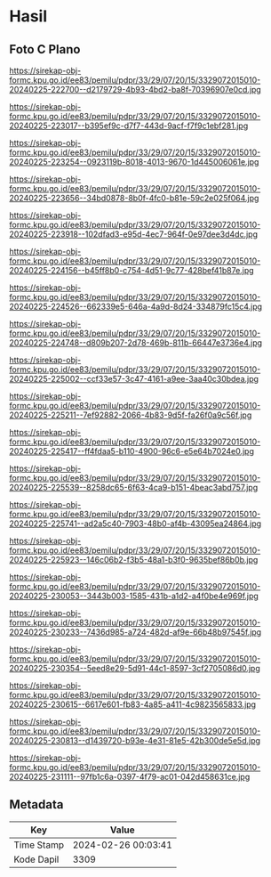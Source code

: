 # Hasil

## Foto C Plano

https://sirekap-obj-formc.kpu.go.id/ee83/pemilu/pdpr/33/29/07/20/15/3329072015010-20240225-222700--d2179729-4b93-4bd2-ba8f-70396907e0cd.jpg

https://sirekap-obj-formc.kpu.go.id/ee83/pemilu/pdpr/33/29/07/20/15/3329072015010-20240225-223017--b395ef9c-d7f7-443d-9acf-f7f9c1ebf281.jpg

https://sirekap-obj-formc.kpu.go.id/ee83/pemilu/pdpr/33/29/07/20/15/3329072015010-20240225-223254--0923119b-8018-4013-9670-1d445006061e.jpg

https://sirekap-obj-formc.kpu.go.id/ee83/pemilu/pdpr/33/29/07/20/15/3329072015010-20240225-223656--34bd0878-8b0f-4fc0-b81e-59c2e025f064.jpg

https://sirekap-obj-formc.kpu.go.id/ee83/pemilu/pdpr/33/29/07/20/15/3329072015010-20240225-223918--102dfad3-e95d-4ec7-964f-0e97dee3d4dc.jpg

https://sirekap-obj-formc.kpu.go.id/ee83/pemilu/pdpr/33/29/07/20/15/3329072015010-20240225-224156--b45ff8b0-c754-4d51-9c77-428bef41b87e.jpg

https://sirekap-obj-formc.kpu.go.id/ee83/pemilu/pdpr/33/29/07/20/15/3329072015010-20240225-224526--662339e5-646a-4a9d-8d24-334879fc15c4.jpg

https://sirekap-obj-formc.kpu.go.id/ee83/pemilu/pdpr/33/29/07/20/15/3329072015010-20240225-224748--d809b207-2d78-469b-811b-66447e3736e4.jpg

https://sirekap-obj-formc.kpu.go.id/ee83/pemilu/pdpr/33/29/07/20/15/3329072015010-20240225-225002--ccf33e57-3c47-4161-a9ee-3aa40c30bdea.jpg

https://sirekap-obj-formc.kpu.go.id/ee83/pemilu/pdpr/33/29/07/20/15/3329072015010-20240225-225211--7ef92882-2066-4b83-9d5f-fa26f0a9c56f.jpg

https://sirekap-obj-formc.kpu.go.id/ee83/pemilu/pdpr/33/29/07/20/15/3329072015010-20240225-225417--ff4fdaa5-b110-4900-96c6-e5e64b7024e0.jpg

https://sirekap-obj-formc.kpu.go.id/ee83/pemilu/pdpr/33/29/07/20/15/3329072015010-20240225-225539--8258dc65-6f63-4ca9-b151-4beac3abd757.jpg

https://sirekap-obj-formc.kpu.go.id/ee83/pemilu/pdpr/33/29/07/20/15/3329072015010-20240225-225741--ad2a5c40-7903-48b0-af4b-43095ea24864.jpg

https://sirekap-obj-formc.kpu.go.id/ee83/pemilu/pdpr/33/29/07/20/15/3329072015010-20240225-225923--146c06b2-f3b5-48a1-b3f0-9635bef86b0b.jpg

https://sirekap-obj-formc.kpu.go.id/ee83/pemilu/pdpr/33/29/07/20/15/3329072015010-20240225-230053--3443b003-1585-431b-a1d2-a4f0be4e969f.jpg

https://sirekap-obj-formc.kpu.go.id/ee83/pemilu/pdpr/33/29/07/20/15/3329072015010-20240225-230233--7436d985-a724-482d-af9e-66b48b97545f.jpg

https://sirekap-obj-formc.kpu.go.id/ee83/pemilu/pdpr/33/29/07/20/15/3329072015010-20240225-230354--5eed8e29-5d91-44c1-8597-3cf2705086d0.jpg

https://sirekap-obj-formc.kpu.go.id/ee83/pemilu/pdpr/33/29/07/20/15/3329072015010-20240225-230615--6617e601-fb83-4a85-a411-4c9823565833.jpg

https://sirekap-obj-formc.kpu.go.id/ee83/pemilu/pdpr/33/29/07/20/15/3329072015010-20240225-230813--d1439720-b93e-4e31-81e5-42b300de5e5d.jpg

https://sirekap-obj-formc.kpu.go.id/ee83/pemilu/pdpr/33/29/07/20/15/3329072015010-20240225-231111--97fb1c6a-0397-4f79-ac01-042d458631ce.jpg


## Metadata

| Key        | Value               |
| ---------- | ------------------- |
| Time Stamp | 2024-02-26 00:03:41 |
| Kode Dapil | 3309                |



